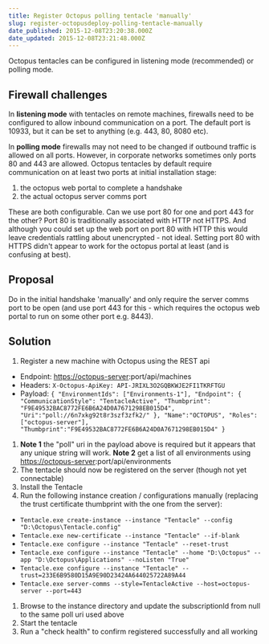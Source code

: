 ```yaml
---
title: Register Octopus polling tentacle 'manually'
slug: register-octopusdeploy-polling-tentacle-manually
date_published: 2015-12-08T23:20:38.000Z
date_updated: 2015-12-08T23:21:48.000Z
---
```


Octopus tentacles can be configured in listening mode (recommended) or polling mode.

## Firewall challenges

In **listening mode** with tentacles on remote machines, firewalls need to be configured to allow inbound communication on a port. The default port is 10933, but it can be set to anything (e.g. 443, 80, 8080 etc).

In **polling mode** firewalls may not need to be changed if outbound traffic is allowed on all ports. However, in corporate networks sometimes only ports 80 and 443 are allowed. Octopus tentacles by default require communication on at least two ports at initial installation stage:

1. the octopus web portal to complete a handshake
2. the actual octopus server comms port

These are both configurable. Can we use port 80 for one and port 443 for the other? Port 80 is traditionally associated with HTTP not HTTPS. And although you could set up the web port on port 80 with HTTP this would leave credentials rattling about unencrypted - not ideal. Setting port 80 with HTTPS didn't appear to work for the octopus portal at least (and is confusing at best).

## Proposal

Do in the initial handshake 'manually' and only require the server comms port to be open (and use port 443 for this - which requires the octopus web portal to run on some other port e.g. 8443).

## Solution

1. Register a new machine with Octopus using the REST api

- Endpoint: [https://octopus-server](https://octopus-server):port/api/machines
- Headers: `X-Octopus-ApiKey: API-JRIXL3O2GQBKWJE2FI1TKRFTGU`
- Payload: `{ "EnvironmentIds": ["Environments-1"], "Endpoint": { "CommunicationStyle": "TentacleActive", "Thumbprint": "F9E49532BAC8772FE6B6A24D0A7671298EB015D4", "Uri":"poll://6n7xkg92t8r3szf3zfk2/" }, "Name":"OCTOPUS", "Roles": ["octopus-server"], "Thumbprint":"F9E49532BAC8772FE6B6A24D0A7671298EB015D4" }`

1. **Note 1** the "poll" uri in the payload above is required but it appears that any unique string will work. **Note 2** get a list of all environments using [https://octopus-server](https://octopus-server):port/api/environments
2. The tentacle should now be registered on the server (though not yet connectable)
3. Install the Tentacle
4. Run the following instance creation / configurations manually (replacing the trust certificate thumbprint with the one from the server):

- `Tentacle.exe create-instance --instance "Tentacle" --config "D:\Octopus\Tentacle.config"`
- `Tentacle.exe new-certificate --instance "Tentacle" --if-blank`
- `Tentacle.exe configure --instance "Tentacle" --reset-trust`
- `Tentacle.exe configure --instance "Tentacle" --home "D:\Octopus" --app "D:\Octopus\Applications" --noListen "True"`
- `Tentacle.exe configure --instance "Tentacle" --trust=233E6B9580D15A9E90D23424A644025722A89A44`
- `Tentacle.exe server-comms --style=TentacleActive --host=octopus-server --port=443`

1. Browse to the instance directory and update the subscriptionId from null to the same poll uri used above
2. Start the tentacle
3. Run a "check health" to confirm registered successfully and all working
